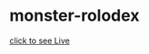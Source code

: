 # monster-rolodex
<a target="_blank" href="https://tanvirkhan65.github.io/monster-rolodex/">click to see Live</a>
